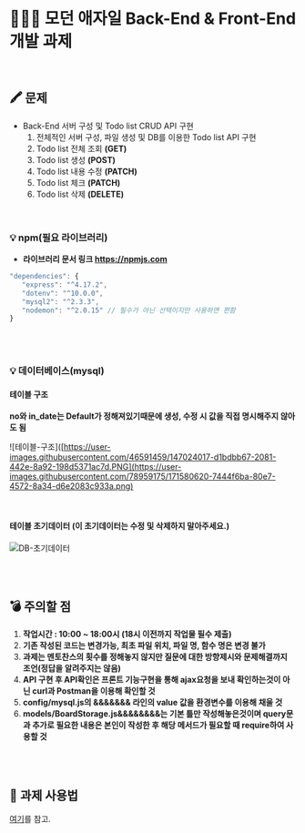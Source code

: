 # 👨🏻‍💻 모던 애자일 Back-End & Front-End 개발 과제

<br>

## 🖍 문제

- Back-End 서버 구성 및 Todo list CRUD API 구현
  1.  전체적인 서버 구성, 파일 생성 및 DB를 이용한 Todo list API 구현
  2.  Todo list 전체 조회 **(GET)**
  3.  Todo list 생성 **(POST)**
  4.  Todo list 내용 수정 **(PATCH)**
  5.  Todo list 체크 **(PATCH)**
  6.  Todo list 삭제 **(DELETE)**

<br>

### 💡 npm(필요 라이브러리)
- **라이브러리 문서 링크 https://npmjs.com**

```js
"dependencies": {
   "express": "^4.17.2",
   "dotenv": "^10.0.0",
   "mysql2": "^2.3.3",
   "nodemon": "^2.0.15" // 필수가 아닌 선택이지만 사용하면 편함
}
```

<br>
<br>

### 💡 데이터베이스(mysql)

#### 테이블 구조

**no와 in_date는 Default가 정해져있기때문에 생성, 수정 시 값을 직접 명시해주지 않아도 됨**

![테이블-구조]([https://user-images.githubusercontent.com/46591459/147024017-d1bdbb67-2081-442e-8a92-198d5371ac7d.PNG](https://user-images.githubusercontent.com/78959175/171580620-7444f6ba-80e7-4572-8a34-d6e2083c933a.png)

<br>

#### 테이블 초기데이터 (이 초기데이터는 수정 및 삭제하지 말아주세요.)

![DB-초기데이터](https://user-images.githubusercontent.com/78959175/171580544-71cfb2c2-ac1a-4cbd-ab83-bf3885610312.png)

<br>
<br>

## 💣 주의할 점

1. **작업시간 : 10:00 ~ 18:00시  (18시 이전까지 작업물 필수 제출)**
2. **기존 작성된 코드는 변경가능, 최초 파일 위치, 파일 명, 함수 명은 변경 불가**
3. **과제는 멘토찬스의 횟수를 정해놓지 않지만 질문에 대한 방향제시와 문제해결까지 조언(정답을 알려주지는 않음)**
4. **API 구현 후 API확인은 프론트 기능구현을 통해 ajax요청을 보내 확인하는것이 아닌 curl과 Postman을 이용해 확인할 것**
5. **config/mysql.js의 &&&&&&& 라인의 value 값을 환경변수를 이용해 채울 것**
6. **models/BoardStorage.js&&&&&&&&는 기본 틀만 작성해놓은것이며 query문과 추가로 필요한 내용은 본인이 작성한 후 해당 메서드가 필요할 때 require하여 사용할 것**

<br>
<br>

## 📝 과제 사용법

[여기](https://youtu.be/Lhp3r_V7emY)를 참고.

<br>
